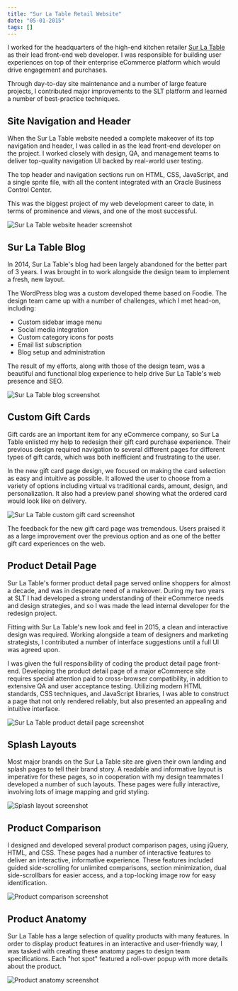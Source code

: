 ```yaml
---
title: "Sur La Table Retail Website"
date: "05-01-2015"
tags: []
---
```


I worked for the headquarters of the high-end kitchen retailer [Sur La Table](https://www.surlatable.com/) as their lead front-end web developer. I was responsible for building user experiences on top of their enterprise eCommerce platform which would drive engagement and purchases.

Through day-to-day site maintenance and a number of large feature projects, I contributed major improvements to the SLT platform and learned a number of best-practice techniques.

## Site Navigation and Header
When the Sur La Table website needed a complete makeover of its top navigation and header, I was called in as the lead front-end developer on the project. I worked closely with design, QA, and management teams to deliver top-quality navigation UI backed by real-world user testing.

The top header and navigation sections run on HTML, CSS, JavaScript, and a single sprite file, with all the content integrated with an Oracle Business Control Center.

This was the biggest project of my web development career to date, in terms of prominence and views, and one of the most successful.

![Sur La Table website header screenshot](./assets/surlatable-header.png)

## Sur La Table Blog
In 2014, Sur La Table's blog had been largely abandoned for the better part of 3 years.  I was brought in to work alongside the design team to implement a fresh, new layout.

The WordPress blog was a custom developed theme based on Foodie.  The design team came up with a number of challenges, which I met head-on, including:

- Custom sidebar image menu
- Social media integration
- Custom category icons for posts
- Email list subscription
- Blog setup and administration

The result of my efforts, along with those of the design team, was a beautiful and functional blog experience to help drive Sur La Table's web presence and SEO.

![Sur La Table blog screenshot](./assets/surlatable-blog.png)

## Custom Gift Cards
Gift cards are an important item for any eCommerce company, so Sur La Table enlisted my help to redesign their gift card purchase experience. Their previous design required navigation to several different pages for different types of gift cards, which was both inefficient and frustrating to the user.

In the new gift card page design, we focused on making the card selection as easy and intuitive as possible.  It allowed the user to choose from a variety of options including virtual vs traditional cards, amount, design, and personalization.  It also had a preview panel showing what the ordered card would look like on delivery.

![Sur La Table custom gift card screenshot](./assets/surlatable-giftcards.png)

The feedback for the new gift card page was tremendous.  Users praised it as a large improvement over the previous option and as one of the better gift card experiences on the web.

## Product Detail Page
Sur La Table's former product detail page served online shoppers for almost a decade, and was in desperate need of a makeover.  During my two years at SLT I had developed a strong understanding of their eCommerce needs and design strategies, and so I was made the lead internal developer for the redesign project.

Fitting with Sur La Table's new look and feel in 2015, a clean and interactive design was required.  Working alongside a team of designers and marketing strategists, I contributed a number of interface suggestions until a full UI was agreed upon.

I was given the full responsibility of coding the product detail page front-end.  Developing the product detail page of a major eCommerce site requires special attention paid to cross-browser compatibility, in addition to extensive QA and user acceptance testing.  Utilizing modern HTML standards, CSS techniques, and JavaScript libraries, I was able to construct a page that not only rendered reliably, but also presented an appealing and intuitive interface.

![Sur La Table product detail page screenshot](./assets/surlatable-detailpage.jpg)

## Splash Layouts
Most major brands on the Sur La Table site are given their own landing and splash pages to tell their brand story. A readable and informative layout is imperative for these pages, so in cooperation with my design teammates I developed a number of such layouts.  These pages were fully interactive, involving lots of image mapping and grid styling.

![Splash layout screenshot](./assets/surlatable-splash.png)

## Product Comparison
I designed and developed several product comparison pages, using jQuery, HTML, and CSS. These pages had a number of interactive features to deliver an interactive, informative experience.  These features included guided side-scrolling for unlimited comparisons, section minimization, dual side-scrollbars for easier access, and a top-locking image row for easy identification.

![Product comparison screenshot](./assets/surlatable-compare.png)

## Product Anatomy
Sur La Table has a large selection of quality products with many features. In order to display product features in an interactive and user-friendly way, I was tasked with creating these anatomy pages to design team specifications. Each "hot spot" featured a roll-over popup with more details about the product.

![Product anatomy screenshot](./assets/surlatable-anatomy.png)